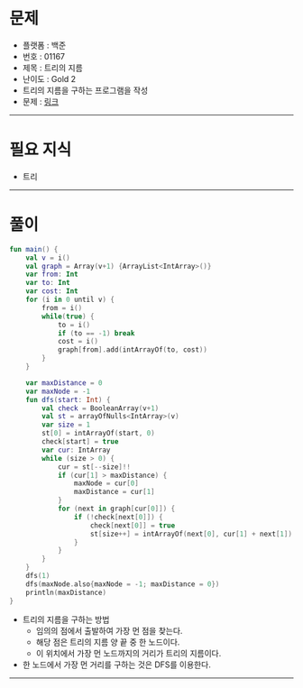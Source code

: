 # 문제
- 플랫폼 : 백준
- 번호 : 01167
- 제목 : 트리의 지름
- 난이도 : Gold 2
- 트리의 지름을 구하는 프로그램을 작성
- 문제 : <a href="https://www.acmicpc.net/problem/1167" target="_blank">링크</a>

---

# 필요 지식
- 트리

---

# 풀이
```kotlin
fun main() {
    val v = i()
    val graph = Array(v+1) {ArrayList<IntArray>()}
    var from: Int
    var to: Int
    var cost: Int
    for (i in 0 until v) {
        from = i()
        while(true) {
            to = i()
            if (to == -1) break
            cost = i()
            graph[from].add(intArrayOf(to, cost))
        }
    }

    var maxDistance = 0
    var maxNode = -1
    fun dfs(start: Int) {
        val check = BooleanArray(v+1)
        val st = arrayOfNulls<IntArray>(v)
        var size = 1
        st[0] = intArrayOf(start, 0)
        check[start] = true
        var cur: IntArray
        while (size > 0) {
            cur = st[--size]!!
            if (cur[1] > maxDistance) {
                maxNode = cur[0]
                maxDistance = cur[1]
            }
            for (next in graph[cur[0]]) {
                if (!check[next[0]]) {
                    check[next[0]] = true
                    st[size++] = intArrayOf(next[0], cur[1] + next[1])
                }
            }
        }
    }
    dfs(1)
    dfs(maxNode.also{maxNode = -1; maxDistance = 0})
    println(maxDistance)
}
```
- 트리의 지름을 구하는 방법
  - 임의의 점에서 출발하여 가장 먼 점을 찾는다.
  - 해당 점은 트리의 지름 양 끝 중 한 노드이다.
  - 이 위치에서 가장 먼 노드까지의 거리가 트리의 지름이다.
- 한 노드에서 가장 먼 거리를 구하는 것은 DFS를 이용한다.

---
